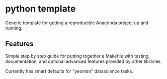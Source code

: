 # python template
Generic template for getting a reproducible Anaconda project up and running.

## Features
Simple step by step guide for putting together a Makefile with testing, documentation, and optional advanced features provided by other libraries.

Currently has smart defaults for "yeoman" datascience tasks.
